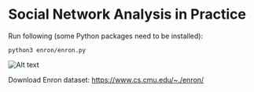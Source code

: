 # Social Network Analysis in Practice

Run following (some Python packages need to be installed):

```python3 enron/enron.py```

![Alt text](/enron.png?raw=true "Enron Graph")

Download Enron dataset: https://www.cs.cmu.edu/~./enron/  
